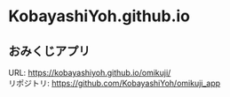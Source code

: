 # KobayashiYoh.github.io

## おみくじアプリ
URL: https://kobayashiyoh.github.io/omikuji/<br>
リポジトリ: https://github.com/KobayashiYoh/omikuji_app
